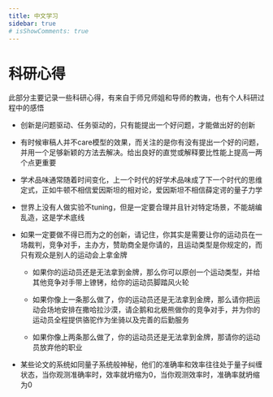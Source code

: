 ```yaml
---
title: 中文学习
sidebar: true
# isShowComments: true
---
```


# 科研心得

<ClientOnly>
<title-pv/>
</ClientOnly>

此部分主要记录一些科研心得，有来自于师兄师姐和导师的教诲，也有个人科研过程中的感悟


* 创新是问题驱动、任务驱动的，只有能提出一个好问题，才能做出好的创新

* 有时候审稿人并不care模型的效果，而关注的是你有没有提出一个好的问题，并用一个足够新颖的方法去解决。给出良好的直觉或解释要比性能上提高一两个点更重要

* 学术品味通常随着时间变化，上一个时代的好学术品味成了下一个时代的思维定式，正如牛顿不相信爱因斯坦的相对论，爱因斯坦不相信薛定谔的量子力学

* 世界上没有人做实验不tuning，但是一定要合理并且针对特定场景，不能胡编乱造，这是学术底线


* 如果一定要做不得已而为之的创新，请记住，你其实是需要让你的运动员在一场裁判，竞争对手，主办方，赞助商全是你请的，且运动类型是你规定的，而只有观众是别人的运动会上拿金牌

  * 如果你的运动员还是无法拿到金牌，那么你可以原创一个运动类型，并给其他竞争对手带上镣铐，给你的运动员脚踏风火轮

  * 如果你像上一条那么做了，你的运动员还是无法拿到金牌，那么请你把运动会场地安排在撒哈拉沙漠，请企鹅和北极熊做你的竞争对手，并为你的运动员全程提供骆驼作为坐骑以及完善的后勤服务

  * 如果你像上两条那么做了，你的运动员还是无法拿到金牌，那请你的运动员放弃他的职业

* 某些论文的系统如同量子系统般神秘，他们的准确率和效率往往处于量子纠缠状态，当你观测准确率时，效率就坍缩为0，当你观测效率时，准确率就坍缩为0


<ClientOnly>
  <leave/>
</ClientOnly/>